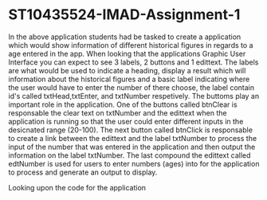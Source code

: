 # ST10435524-IMAD-Assignment-1
In the above application students had be tasked to create a application which would show information of different historical figures in regards to a age entered in the app. When looking that the applications Graphic User Interface you can expect to see 3 labels, 2 buttons and 1 edittext. The labels are what would be used to indicate a heading, display a result which will information about the historical figures and a basic label indicating where the user would have to enter the number of there choose, the label contain id's called txtHead,txtEnter, and txtNumber respetively. The buttoms play an important role in the application. One of the buttons called btnClear is responsable the clear text on txtNumber and the edittext when the application is running so that the user could enter different inputs in the desicnated range (20-100). The next button called btnClick is responsable to create a link between the edittext and the label txtNumber to process the input of the number that was entered in the application and then output the information on the label txtNumber. The last compound the edittext called edtNumber is used for users to enter numbers (ages) into for the application to process and generate an output to display.

Looking upon the code for the application 
